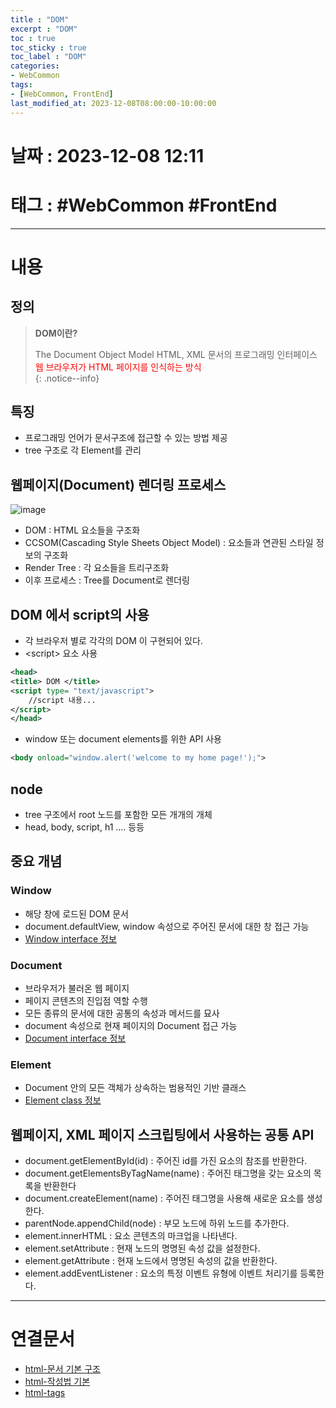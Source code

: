 ```yaml
---
title : "DOM"
excerpt : "DOM"
toc : true
toc_sticky : true
toc_label : "DOM"
categories:
- WebCommon
tags:
- [WebCommon, FrontEnd]
last_modified_at: 2023-12-08T08:00:00-10:00:00
---
```


# 날짜 : 2023-12-08 12:11

# 태그 : #WebCommon #FrontEnd 
---

# 내용

## 정의
> **DOM이란?**
>
> The Document Object Model
> HTML, XML 문서의 프로그래밍 인터페이스
> <span style="color:red">웹 브라우저가 HTML 페이지를 인식하는 방식</span>  
{: .notice--info}

## 특징
- 프로그래밍 언어가 문서구조에 접근할 수 있는 방법 제공
- tree 구조로 각 Element를 관리

## 웹페이지(Document) 렌더링 프로세스
  
![image](../../assets/images/HtmlToDoc.png)
- DOM : HTML 요소들을 구조화
- CCSOM(Cascading Style Sheets Object Model) : 요소들과 연관된 스타일 정보의 구조화
- Render Tree : 각 요소들을 트리구조화
- 이후 프로세스 : Tree를 Document로 렌더링

## DOM 에서 script의 사용
- 각 브라우저 별로 각각의 DOM 이 구현되어 있다.
- \<script\> 요소 사용

```xml
<head>
<title> DOM </title>
<script type= "text/javascript">
	//script 내용...
</script>
</head>
```

- window 또는 document elements를 위한 API 사용

```xml
<body onload="window.alert('welcome to my home page!');">
```

## node
- tree 구조에서 root 노드를 포함한 모든 개개의 개체
- head, body, script, h1 .... 등등

## 중요 개념

### Window
- 해당 창에 로드된 DOM 문서
- document.defaultView, window 속성으로 주어진 문서에 대한 창 접근 가능
- [Window interface 정보](https://developer.mozilla.org/ko/docs/Web/API/Window)

### Document
- 브라우저가 불러온 웹 페이지
- 페이지 콘텐츠의 진입점 역할 수행
- 모든 종류의 문서에 대한 공통의 속성과 메서드를 묘사
- document 속성으로 현재 페이지의 Document 접근 가능
- [Document interface 정보](https://developer.mozilla.org/ko/docs/Web/API/Document)

### Element
- Document 안의 모든 객체가 상속하는 범용적인 기반 클래스
- [Element class 정보](https://developer.mozilla.org/ko/docs/Web/API/Element)

## 웹페이지, XML 페이지 스크립팅에서 사용하는 공통 API
- document.getElementById(id) : 주어진 id를 가진 요소의 참조를 반환한다.
- document.getElementsByTagName(name) : 주어진 태그명을 갖는 요소의 목록을 반환한다
- document.createElement(name) : 주어진 태그명을 사용해 새로운 요소를 생성한다.
- parentNode.appendChild(node) : 부모 노드에 하위 노드를 추가한다.
- element.innerHTML : 요소 콘텐츠의 마크업을 나타낸다.
- element.setAttribute : 현재 노드의 명명된 속성 값을 설정한다.
- element.getAttribute : 현재 노드에서 명명된 속성의 값을 반환한다.
- element.addEventListener : 요소의 특정 이벤트 유형에 이벤트 처리기를 등록한다.

---

# 연결문서
- [html-문서 기본 구조](../../webcommon/webcommon-html-문서-기본-구조)
- [html-작성법 기본](../../webcommon/webcommon-html-작성법-기본)
- [html-tags](../../webcommon/webcommon-html-tags)